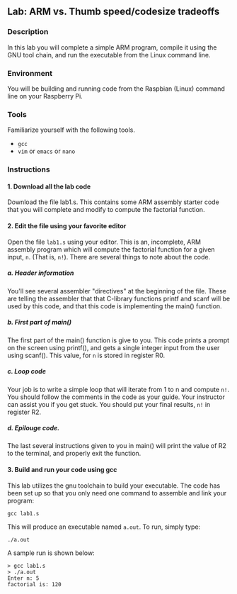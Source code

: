 ## Lab: ARM vs. Thumb speed/codesize tradeoffs

### Description
In this lab you will complete a simple ARM program, compile it using
the GNU tool chain, and run the executable from the Linux command line.

### Environment

You will be building and running code from the Raspbian (Linux)
command line on your Raspberry Pi.

### Tools

Familiarize yourself with the following tools. 

  * `gcc`
  * `vim` or `emacs` or `nano`

### Instructions

#### 1. Download all the lab code 

Download the file lab1.s.  This contains some ARM assembly starter code
that you will complete and modify to compute the factorial function.
	
#### 2. Edit the file using your favorite editor

Open the file `lab1.s` using your editor.  This is an, incomplete, ARM
assembly program which will compute the factorial function for a given
input, `n`.  (That is, `n!`).  There are several things to note about the code.

##### a. Header information

You'll see several assembler "directives" at the beginning of the file.
These are telling the assembler that that C-library functions printf
and scanf will be used by this code, and that this code is implementing
the main() function.

##### b. First part of main()

The first part of the main() function is give to you.  This code prints
a prompt on the screen using printf(), and gets a single integer input
from the user using scanf().  This value, for `n` is stored in register
R0.

##### c. Loop code

Your job is to write a simple loop that will iterate from 1 to n and
compute `n!`.  You should follow the comments in the code as your guide.
Your instructor can assist you if you get stuck.  You should put your final
results, `n!` in register R2.

##### d. Epilouge code.

The last several instructions given to you in main() will print the value
of R2 to the terminal, and properly exit the function.

#### 3. Build and run your code using gcc

This lab utilizes the gnu toolchain to build your executable.  The code has
been set up so that you only need one command to assemble and link your program:

```
gcc lab1.s
```

This will produce an executable named `a.out`.  To run, simply type:

```
./a.out
```

A sample run is shown below:

```
> gcc lab1.s
> ./a.out
Enter n: 5
factorial is: 120
```


